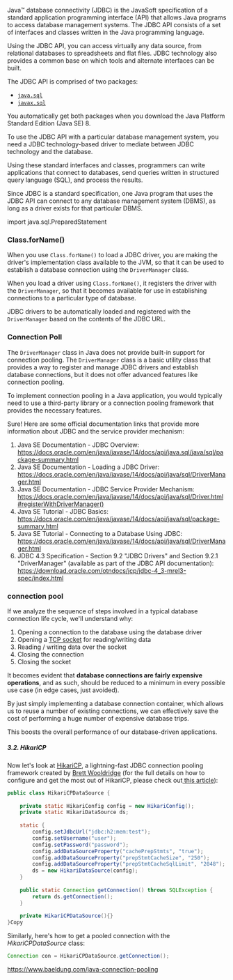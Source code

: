 Java™ database connectivity (JDBC) is the JavaSoft specification of a standard application programming interface (API) that allows Java programs to access database management systems. The JDBC API consists of a set of interfaces and classes written in the Java programming language.

 Using the JDBC API, you can access virtually any data source, from relational databases to spreadsheets and flat files. JDBC technology also provides a common base on which tools and alternate interfaces can be built.

The JDBC API is comprised of two packages:

- [`java.sql`](https://docs.oracle.com/javase/8/docs/api/java/sql/package-summary.html)
- [`javax.sql`](https://docs.oracle.com/javase/8/docs/api/javax/sql/package-summary.html)

You automatically get both packages when you download the Java Platform Standard Edition (Java SE) 8.

 To use the JDBC API with a particular database management system, you need a JDBC technology-based driver to mediate between JDBC technology and the database. 

Using these standard interfaces and classes, programmers can write applications that connect to databases, send queries written in structured query language (SQL), and process the results.

Since JDBC is a standard specification, one Java program that uses the JDBC API can connect to any database management system (DBMS), as long as a driver exists for that particular DBMS.



import java.sql.PreparedStatement





### Class.forName()

When you use `Class.forName()` to load a JDBC driver, you are making the driver's implementation class available to the JVM, so that it can be used to establish a database connection using the `DriverManager` class.

When you load a driver using `Class.forName()`, it registers the driver with the `DriverManager`, so that it becomes available for use in establishing connections to a particular type of database.

JDBC drivers to be automatically loaded and registered with the `DriverManager` based on the contents of the JDBC URL.







### Connection Poll

The `DriverManager` class in Java does not provide built-in support for connection pooling. The `DriverManager` class is a basic utility class that provides a way to register and manage JDBC drivers and establish database connections, but it does not offer advanced features like connection pooling.

To implement connection pooling in a Java application, you would typically need to use a third-party library or a connection pooling framework that provides the necessary features. 



Sure! Here are some official documentation links that provide more information about JDBC and the service provider mechanism:

1. Java SE Documentation - JDBC Overview: https://docs.oracle.com/en/java/javase/14/docs/api/java.sql/java/sql/package-summary.html
2. Java SE Documentation - Loading a JDBC Driver: https://docs.oracle.com/en/java/javase/14/docs/api/java/sql/DriverManager.html
3. Java SE Documentation - JDBC Service Provider Mechanism: https://docs.oracle.com/en/java/javase/14/docs/api/java/sql/Driver.html#registerWithDriverManager()
4. Java SE Tutorial - JDBC Basics: https://docs.oracle.com/en/java/javase/14/docs/api/java/sql/package-summary.html
5. Java SE Tutorial - Connecting to a Database Using JDBC: https://docs.oracle.com/en/java/javase/14/docs/api/java/sql/DriverManager.html
6. JDBC 4.3 Specification - Section 9.2 "JDBC Drivers" and Section 9.2.1 "DriverManager" (available as part of the JDBC API documentation): https://download.oracle.com/otndocs/jcp/jdbc-4_3-mrel3-spec/index.html



### connection pool



If we analyze the sequence of steps involved in a typical database connection life cycle, we'll understand why:

1. Opening a connection to the database using the database driver
2. Opening a [TCP socket](https://en.wikipedia.org/wiki/Network_socket) for reading/writing data
3. Reading / writing data over the socket
4. Closing the connection
5. Closing the socket

It becomes evident that **database connections are fairly expensive operations**, and as such, should be reduced to a minimum in every possible use case (in edge cases, just avoided).

By just simply implementing a database connection container, which allows us to reuse a number of existing connections, we can effectively save the cost of performing a huge number of expensive database trips. 

This boosts the overall performance of our database-driven applications.



##### **3.2. HikariCP**

Now let's look at [HikariCP](https://github.com/brettwooldridge/HikariCP), a lightning-fast JDBC connection pooling framework created by [Brett Wooldridge](https://github.com/brettwooldridge) (for the full details on how to configure and get the most out of HikariCP, please check out[ this article](https://www.baeldung.com/hikaricp)):

```java
public class HikariCPDataSource {
    
    private static HikariConfig config = new HikariConfig();
    private static HikariDataSource ds;
    
    static {
        config.setJdbcUrl("jdbc:h2:mem:test");
        config.setUsername("user");
        config.setPassword("password");
        config.addDataSourceProperty("cachePrepStmts", "true");
        config.addDataSourceProperty("prepStmtCacheSize", "250");
        config.addDataSourceProperty("prepStmtCacheSqlLimit", "2048");
        ds = new HikariDataSource(config);
    }
    
    public static Connection getConnection() throws SQLException {
        return ds.getConnection();
    }
    
    private HikariCPDataSource(){}
}Copy
```

Similarly, here's how to get a pooled connection with the *HikariCPDataSource* class:

```java
Connection con = HikariCPDataSource.getConnection();
```

https://www.baeldung.com/java-connection-pooling